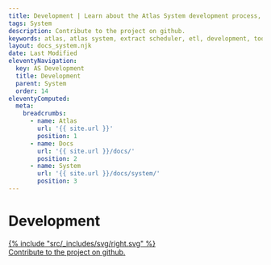 ```yaml
---
title: Development | Learn about the Atlas System development process, and how to test the code.
tags: System
description: Contribute to the project on github.
keywords: atlas, atlas system, extract scheduler, etl, development, tools
layout: docs_system.njk
date: Last Modified
eleventyNavigation:
  key: AS Development
  title: Development
  parent: System
  order: 14
eleventyComputed:
  meta:
    breadcrumbs:
      - name: Atlas
        url: '{{ site.url }}'
        position: 1
      - name: Docs
        url: '{{ site.url }}/docs/'
        position: 2
      - name: System
        url: '{{ site.url }}/docs/system/'
        position: 3
---
```


# Development

<a class="block border rounded-lg p-5 shadow bg-white no-underline group animate-fade transition-colors hover:border-sky-400 hover:shadow-sky-400" target="_blank" href="https://github.com/atlas-bi/System" title="github">
  <div class="flex content-center space-x-2">
<div class=" my-auto">{% include "src/_includes/svg/right.svg" %}</div><div class="my-auto">Contribute to the project on <span class="text-sky-600 ">github</span>.</div>
</div>
</a>

